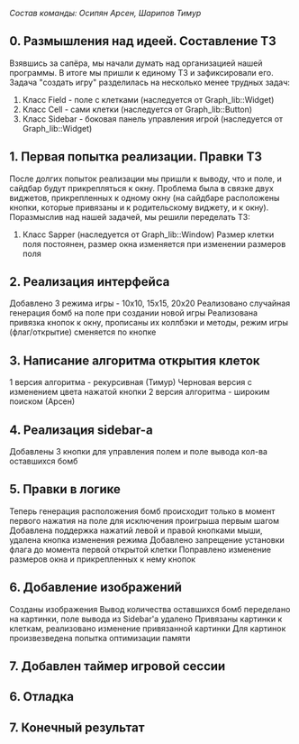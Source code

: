 ﻿*Состав команды: Осипян Арсен, Шарипов Тимур*

## 0. Размышления над идеей. Составление ТЗ

Взявшись за сапёра, мы начали думать над организацией нашей программы.
В итоге мы пришли к единому ТЗ и зафиксировали его.
Задача "создать игру" разделилась на несколько менее трудных задач:
1. Класс Field - поле с клетками (наследуется от Graph_lib::Widget)
2. Класс Cell - сами клетки (наследуется от Graph_lib::Button)
3. Класс Sidebar - боковая панель управления игрой (наследуется от Graph_lib::Widget)

## 1. Первая попытка реализации. Правки ТЗ

После долгих попыток реализации мы пришли к выводу, что и поле, и сайдбар будут прикрепляться к окну. Проблема была в связке двух виджетов, прикрепленных к одному окну (на сайдбаре расположены кнопки, которые привязаны и к родительскому виджету, и к окну). Поразмыслив над нашей задачей, мы решили переделать ТЗ:
1. Класс Sapper (наследуется от Graph_lib::Window) 
Размер клетки поля постоянен, размер окна изменяется при изменении размеров поля

## 2. Реализация интерфейса

Добавлено 3 режима игры - 10х10, 15х15, 20х20
Реализовано случайная генерация бомб на поле при создании новой игры
Реализована привязка кнопок к окну, прописаны их коллбэки и методы, режим игры (флаг/открытие) сменяется по кнопке

## 3. Написание алгоритма открытия клеток

1 версия алгоритма - рекурсивная (Тимур)
  Черновая версия с изменением цвета нажатой кнопки
2 версия алгоритма - широким поиском (Арсен)

## 4. Реализация sidebar-а

Добавлены 3 кнопки для управления полем и поле вывода кол-ва оставшихся бомб

## 5. Правки в логике

Теперь генерация расположения бомб происходит только в момент первого нажатия на поле для исключения проигрыша первым шагом
Добавлена поддержка нажатий левой и правой кнопками мыши, удалена кнопка изменения режима
Добавлено запрещение установки флага до момента первой открытой клетки
Поправлено изменение размеров окна и прикрепленных к нему кнопок

## 6. Добавление изображений

Созданы изображения
Вывод количества оставшихся бомб переделано на картинки, поле вывода из Sidebar'а удалено
Привязаны картинки к клеткам, реализовано изменение привязанной картинки
Для картинок произвезведена попытка оптимизации памяти

## 7. Добавлен таймер игровой сессии

## 6. Отладка

## 7. Конечный результат
